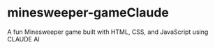 # minesweeper-gameClaude
A fun Minesweeper game built with HTML, CSS, and JavaScript using CLAUDE AI
